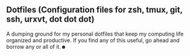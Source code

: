 ## Dotfiles (Configuration files for zsh, tmux, git, ssh, urxvt, dot dot dot)
A dumping ground for my personal dotfiles that keep my computing life organized and productive. If you find any of this useful, go ahead and borrow any or all of it.☻
